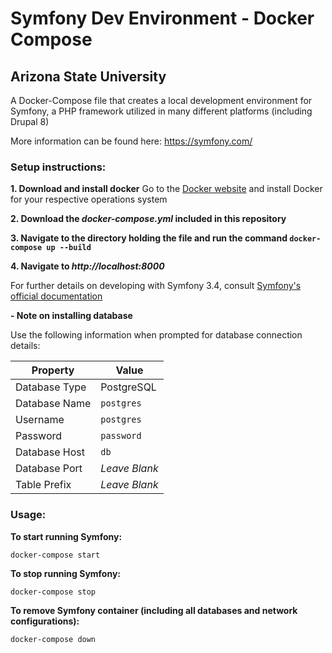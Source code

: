 # Symfony Dev Environment - Docker Compose
## Arizona State University

A Docker-Compose file that creates a local development environment for Symfony, a PHP framework utilized in many different platforms (including Drupal 8)

More information can be found here:
https://symfony.com/

### Setup instructions:

**1. Download and install docker**
   Go to the [Docker website](https://www.docker.com/) and install Docker for your respective operations system

**2. Download the *docker-compose.yml* included in this repository**

**3. Navigate to the directory holding the file and run the command `docker-compose up --build`**

**4. Navigate to *http://localhost:8000***

   For further details on developing with Symfony 3.4, consult [Symfony's official documentation](https://symfony.com/doc/3.4/page_creation.html)

   **- Note on installing database**

   Use the following information when prompted for database connection details:

| Property      | Value          |
| ------------- |-------------|
| Database Type      | PostgreSQL |
| Database Name      | `postgres`      |
| Username | `postgres`      |
| Password | `password`     |
| Database Host | `db`      |
| Database Port | *Leave Blank*      |
| Table Prefix | *Leave Blank*     |

### Usage:

**To start running Symfony:**

  `docker-compose start`

**To stop running Symfony:**

  `docker-compose stop`

**To remove Symfony container (including all databases and network configurations):**

  `docker-compose down`